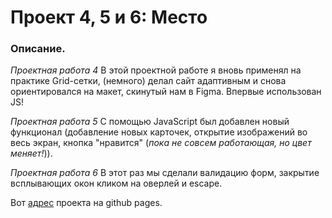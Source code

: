# Проект 4, 5 и 6: Место

### Описание.

*Проектная работа 4*
В этой проектной работе я вновь применял на практике Grid-сетки, (немного) делал сайт адаптивным и снова ориентировался на макет, скинутый нам в Figma. Впервые использован JS!

*Проектная работа 5*
С помощью JavaScript был добавлен новый функционал (добавление новых карточек, открытие изображений во весь экран, кнопка "нравится" (*пока не совсем работающая, но цвет меняет!*)). 

*Проектная работа 6*
В этот раз мы сделали валидацию форм, закрытие всплывающих окон кликом на оверлей и escape. 

Вот [адрес](https://sanisimov98.github.io/mesto/ "Проект Место") проекта на github pages.